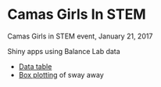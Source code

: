 # Camas Girls In STEM
Camas Girls in STEM event, January 21, 2017

Shiny apps using Balance Lab data

* [Data table](scripts/dataTable)
* [Box plotting](scripts/boxplotSwayArea) of sway away
